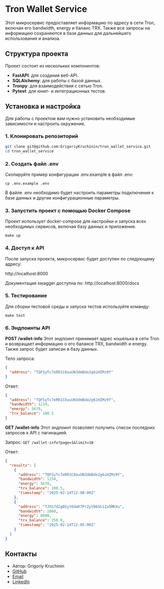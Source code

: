 # Tron Wallet Service

Этот микросервис предоставляет информацию по адресу в сети Tron, включая его bandwidth, energy и баланс TRX. Также все запросы на информацию сохраняются в базе данных для дальнейшего использования и анализа.

## Структура проекта

Проект состоит из нескольких компонентов:
- **FastAPI**: для создания веб-API.
- **SQLAlchemy**: для работы с базой данных.
- **Tronpy**: для взаимодействия с сетью Tron.
- **Pytest**: для юнит- и интеграционных тестов.

## Установка и настройка

Для работы с проектом вам нужно установить необходимые зависимости и настроить окружение.

### 1. Клонировать репозиторий

```bash
git clone git@github.com:GrigoriyKruchinin/tron_wallet_service.git
cd tron_wallet_service
```
### 2. Создать файл .env
Скопируйте пример конфигурации .env.example в файл .env:
```
cp .env.example .env
```

В файле .env необходимо будет настроить параметры подключения к базе данных и другие конфигурационные параметры.

### 3. Запустить проект с помощью Docker Compose
Проект использует docker-compose для настройки и запуска всех необходимых сервисов, включая базу данных и приложение.

```
make up
```

### 4. Доступ к API
После запуска проекта, микросервис будет доступен по следующему адресу:

http://localhost:8000

Документация swagger доступна по:
http://localhost:8000/docs

### 5. Тестирование

Для сборки тестовой среды и запуска тестов используйте команду:
```
make test
```

### 6. Эндпоинты API

**POST /wallet-info**
Этот эндпоинт принимает адрес кошелька в сети Tron и возвращает информацию о его балансе TRX, bandwidth и energy. Также запрос будет записан в базу данных.

Тело запроса:
```json
{
  "address": "TQFSyTc7eRR1C8auUN3dmBde2g6iHZMz9f"
}
```
Ответ:
```json
{
  "address": "TQFSyTc7eRR1C8auUN3dmBde2g6iHZMz9f",
  "bandwidth": 1234,
  "energy": 5678,
  "trx_balance": 100.5
}
```

**GET /wallet-info**
Этот эндпоинт позволяет получить список последних запросов к API с пагинацией.

Запрос:
`GET /wallet-info?page=1&limit=10`

Ответ:

```json
{
  "results": [
    {
      "address": "TQFSyTc7eRR1C8auUN3dmBde2g6iHZMz9f",
      "bandwidth": 1234,
      "energy": 5678,
      "trx_balance": 100.5,
      "timestamp": "2025-02-14T12:00:00Z"
    },
    {
      "address": "TJhS7d2gB5yt6UwK7PrZyV86Sh1Za5MKXu",
      "bandwidth": 2000,
      "energy": 8000,
      "trx_balance": 250.0,
      "timestamp": "2025-02-14T12:05:00Z"
    }
  ]
}
```

## Контакты
- Автор: Grigoriy Kruchinin
- [GitHub](https://github.com/GrigoriyKruchinin)
- [Email](mailto:gkruchinin75@gmail.com)
- [LinkedIn](https://www.linkedin.com/in/grigoriy-kruchinin/)